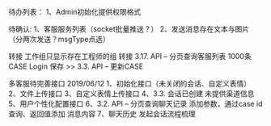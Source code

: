 


待办列表：
1、Admin初始化提供权限格式


待确认:
1、客服服务列表（socket批量推送？）
2、发送消息存在文本与图片（分两次发送？msgType点选）

转接 工作组只显示存在工程师的组
转接 3.17.	API – 分页查询客服列表 1000条
CASE Login 保存 >> 3.3.	API – 更新CASE

多客服待完善接口 2019/06/12
1、初始化接口（未关闭的会话、自定义表情）
2、文件上传接口
3、自定义表情上传接口
4、3.3.	会话已创建 未提供渠道信息
5、用户个性化配置接口
6、3.2.	API – 分页查询聊天记录 添加参数，通过case id查询、返回值添加 消息内容
7、聊天历史 发起会话流程梳理